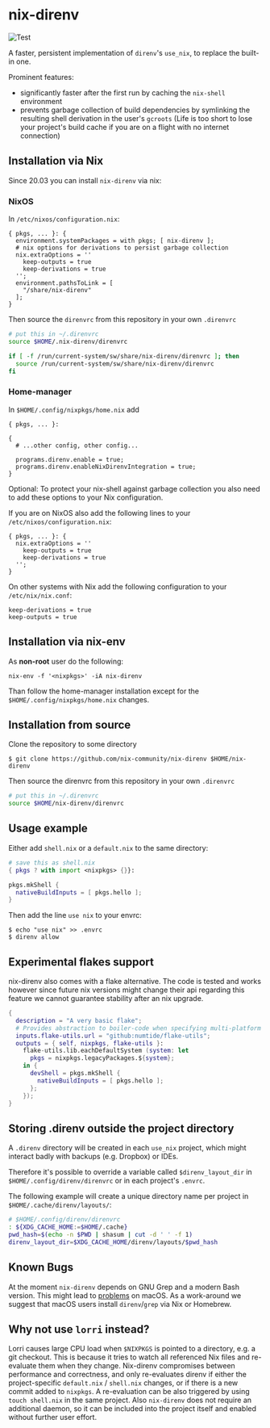 # nix-direnv

![Test](https://github.com/nix-community/nix-direnv/workflows/Test/badge.svg)

A faster, persistent implementation of `direnv`'s `use_nix`, to replace the built-in one.

Prominent features:

- significantly faster after the first run by caching the `nix-shell` environment
- prevents garbage collection of build dependencies by symlinking the resulting
  shell derivation in the user's `gcroots` (Life is too short to lose
  your project's build cache if you are on a flight with no internet connection)

## Installation via Nix

Since 20.03 you can install `nix-direnv` via nix:

### NixOS

In `/etc/nixos/configuration.nix`:

```
{ pkgs, ... }: {
  environment.systemPackages = with pkgs; [ nix-direnv ];
  # nix options for derivations to persist garbage collection
  nix.extraOptions = ''
    keep-outputs = true
    keep-derivations = true
  '';
  environment.pathsToLink = [
    "/share/nix-direnv"
  ];
}
```

Then source the `direnvrc` from this repository in your own `.direnvrc`

```bash
# put this in ~/.direnvrc
source $HOME/.nix-direnv/direnvrc

if [ -f /run/current-system/sw/share/nix-direnv/direnvrc ]; then
  source /run/current-system/sw/share/nix-direnv/direnvrc
fi
```

### Home-manager

In `$HOME/.config/nixpkgs/home.nix` add

```
{ pkgs, ... }:

{
  # ...other config, other config...

  programs.direnv.enable = true;
  programs.direnv.enableNixDirenvIntegration = true;
}
```

Optional: To protect your nix-shell against garbage collection you also need to add these options to your Nix configuration.

If you are on NixOS also add the following lines to your `/etc/nixos/configuration.nix`:

```
{ pkgs, ... }: {
  nix.extraOptions = ''
    keep-outputs = true
    keep-derivations = true
  '';
}
```

On other systems with Nix add the following configuration to your `/etc/nix/nix.conf`:

```
keep-derivations = true
keep-outputs = true
```

## Installation via nix-env

As **non-root** user do the following:

```console
nix-env -f '<nixpkgs>' -iA nix-direnv
```

Than follow the home-manager installation except for the `$HOME/.config/nixpkgs/home.nix` changes.

## Installation from source

Clone the repository to some directory

```console
$ git clone https://github.com/nix-community/nix-direnv $HOME/nix-direnv
```

Then source the direnvrc from this repository in your own `.direnvrc`

```bash
# put this in ~/.direnvrc
source $HOME/nix-direnv/direnvrc
```

## Usage example

Either add `shell.nix` or a `default.nix` to the same directory:

``` nix
# save this as shell.nix
{ pkgs ? with import <nixpkgs> {}}:

pkgs.mkShell {
  nativeBuildInputs = [ pkgs.hello ];
}
```

Then add the line `use nix` to your envrc:
```console
$ echo "use nix" >> .envrc
$ direnv allow
```

## Experimental flakes support

nix-direnv also comes with a flake alternative. The code is tested and works however
since future nix versions might change their api regarding this feature we cannot
guarantee stability after an nix upgrade.

``` nix
{
  description = "A very basic flake";
  # Provides abstraction to boiler-code when specifying multi-platform outputs.
  inputs.flake-utils.url = "github:numtide/flake-utils";
  outputs = { self, nixpkgs, flake-utils }:
    flake-utils.lib.eachDefaultSystem (system: let
      pkgs = nixpkgs.legacyPackages.${system};
    in {
      devShell = pkgs.mkShell {
        nativeBuildInputs = [ pkgs.hello ];
      };
    });
}
```

## Storing .direnv outside the project directory

A `.direnv` directory will be created in each `use_nix` project, which might
interact badly with backups (e.g. Dropbox) or IDEs.

Therefore it's possible to override a variable called `$direnv_layout_dir` in
`$HOME/.config/direnv/direnvrc` or in each project's `.envrc`.

The following example will create a unique directory name per project
in `$HOME/.cache/direnv/layouts/`:

```bash
# $HOME/.config/direnv/direnvrc
: ${XDG_CACHE_HOME:=$HOME/.cache}
pwd_hash=$(echo -n $PWD | shasum | cut -d ' ' -f 1)
direnv_layout_dir=$XDG_CACHE_HOME/direnv/layouts/$pwd_hash
```

## Known Bugs

At the moment `nix-direnv` depends on GNU Grep and a modern Bash version.
This might lead to [problems](https://github.com/nix-community/nix-direnv/issues/3) on macOS.
As a work-around we suggest that macOS users install `direnv`/`grep` via Nix or Homebrew.

## Why not use `lorri` instead?

Lorri causes large CPU load when `$NIXPKGS` is pointed to a directory, e.g. a
git checkout. This is because it tries to watch all referenced Nix files and
re-evaluate them when they change. Nix-direnv compromises between performance and
correctness, and only re-evaluates direnv if either the project-specific
`default.nix` / `shell.nix` changes, or if there is a new commit added to
`nixpkgs`. A re-evaluation can be also triggered by using `touch shell.nix` in
the same project. Also `nix-direnv` does not require an additional daemon, so it can be
included into the project itself and enabled without further user effort.
